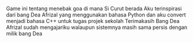 Game ini tentang menebak goa di mana Si Curut berada
Aku terinspirasi dari bang Dea Afrizal yang menggunakan bahasa Python dan aku convert menjadi bahasa C++ untuk tugas projek sekolah
Terimakasih Bang Dea Afrizal sudah mengajariku walaupun sistemnya masih sama persis dengan milik bang Dea
